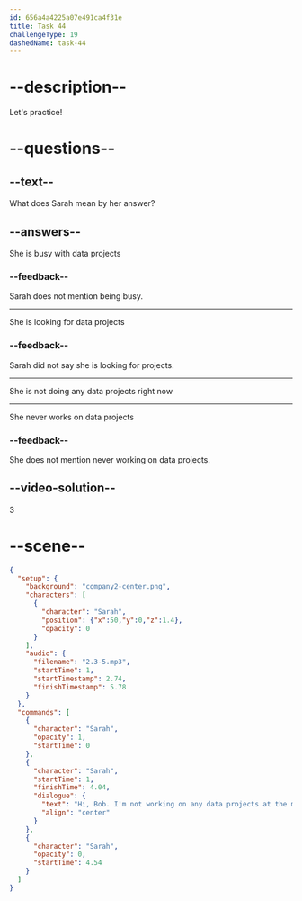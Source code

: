 ```yaml
---
id: 656a4a4225a07e491ca4f31e
title: Task 44
challengeType: 19
dashedName: task-44
---
```


<!-- (Audio) Sarah: Hi Bob! I'm not working on any data projects at the moment. -->

# --description--

Let's practice!

# --questions--

## --text--

What does Sarah mean by her answer?

## --answers--

She is busy with data projects

### --feedback--

Sarah does not mention being busy.

---

She is looking for data projects

### --feedback--

Sarah did not say she is looking for projects. 

---

She is not doing any data projects right now

---

She never works on data projects

### --feedback--

She does not mention never working on data projects.

## --video-solution--

3

# --scene--

```json
{
  "setup": {
    "background": "company2-center.png",
    "characters": [
      {
        "character": "Sarah",
        "position": {"x":50,"y":0,"z":1.4},
        "opacity": 0
      }
    ],
    "audio": {
      "filename": "2.3-5.mp3",
      "startTime": 1,
      "startTimestamp": 2.74,
      "finishTimestamp": 5.78
    }
  },
  "commands": [
    {
      "character": "Sarah",
      "opacity": 1,
      "startTime": 0
    },
    {
      "character": "Sarah",
      "startTime": 1,
      "finishTime": 4.04,
      "dialogue": {
        "text": "Hi, Bob. I'm not working on any data projects at the moment.",
        "align": "center"
      }
    },
    {
      "character": "Sarah",
      "opacity": 0,
      "startTime": 4.54
    }
  ]
}
```
